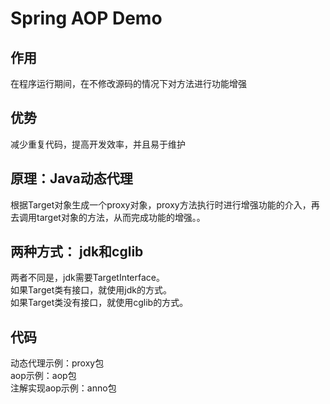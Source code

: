 # Spring AOP Demo
## 作用
在程序运行期间，在不修改源码的情况下对方法进行功能增强

## 优势
减少重复代码，提高开发效率，并且易于维护

## 原理：Java动态代理
根据Target对象生成一个proxy对象，proxy方法执行时进行增强功能的介入，再去调用target对象的方法，从而完成功能的增强。。

## 两种方式： jdk和cglib
两者不同是，jdk需要TargetInterface。<br>
如果Target类有接口，就使用jdk的方式。 <br>
如果Target类没有接口，就使用cglib的方式。

## 代码
动态代理示例：proxy包 <br>
aop示例：aop包 <br>
注解实现aop示例：anno包 <br>